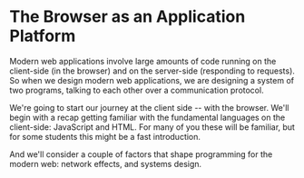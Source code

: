 # The Browser as an Application Platform

Modern web applications involve large amounts of code running on the client-side (in the browser) and on the server-side (responding to requests). So when we design modern web applications, we are designing a system of two programs, talking to each other over a communication protocol.

We're going to start our journey at the client side -- with the browser. We'll begin with a recap getting familiar with the fundamental languages on the client-side: JavaScript and HTML. For many of you these will be familiar, but for some students this might be a fast introduction. 

And we'll consider a couple of factors that shape programming for the modern web: network effects, and systems design.
